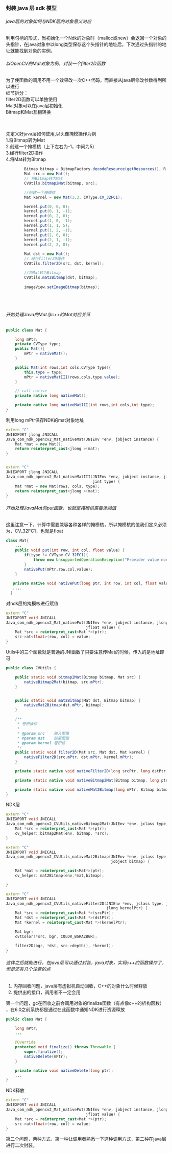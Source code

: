 ### 封装 java 层 sdk 模型
###### java层的对象如何与NDK层的对象意义对应
利用句柄的形式，当初始化一个Ndk的对象时（malloc或new）会返回一个对象的头指针，在java对象中以long类型保存这个头指针的地址后，下次通过头指针的地址就能找到对象的实例。</br>
###### 以OpenCV的Mat对象为例，封装一个filter2D函数
为了使函数的调用不用一个效果改一次C++代码，而直接从java层修改参数得到所以进行</br>
细节拆分：</br>
filter2D函数可以单独使用</br>
Mat对象可以在java层初始化</br>
Bitmap和Mat互相转换</br></br></br>


先定义好java层如何使用,以头像掩模操作为例</br>
1.将Bitmap转为Mat</br>
2.创建一个掩模核（上下左右为-1，中间为5）</br>
3.经行filter2D操作</br>
4.将Mat转为Bitmap</br>

```java
        Bitmap bitmap = BitmapFactory.decodeResource(getResources(), R.drawable.test);
        Mat src = new Mat();
        // 将Bitmap转为Mat
        CVUtils.bitmap2Mat(bitmap, src);

        //创建一个掩模核
        Mat kernel = new Mat(3,3, CVType.CV_32FC1);

        kernel.put(0, 0, 0);
        kernel.put(0, 1, -1);
        kernel.put(0, 2, 0);
        kernel.put(1, 0, -1);
        kernel.put(1, 1, 5);
        kernel.put(1, 2, -1);
        kernel.put(2, 0, 0);
        kernel.put(2, 1, -1);
        kernel.put(2, 2, 0);
    
        Mat dst = new Mat();
        // 经行filter2D操作
        CVUtils.filter2D(src, dst, kernel);

        //将Mat转为Bitmap
        CVUtils.mat2Bitmap(dst, bitmap);
        
        imageView.setImageBitmap(bitmap);
```
</br></br>

###### 开始处理Java的Mat与c++的Mat对应关系

```java
public class Mat {

    long mPtr;
    private CVType type;
    public Mat(){
        mPtr = nativeMat();
    }

    public Mat(int rows,int cols,CVType type){
        this.type = type;
        mPtr = nativeMatIII(rows,cols,type.value);
    }

    // call native
    private native long nativeMat();

    private native long nativeMatIII(int rows,int cols,int type);
}
```
利用long mPtr保存NDK的mat对象地址
```c++
extern "C"
JNIEXPORT jlong JNICALL
Java_com_ndk_opencv2_Mat_nativeMat(JNIEnv *env, jobject instance) {
    Mat *mat = new Mat();
    return reinterpret_cast<jlong >(mat);
}


extern "C"
JNIEXPORT jlong JNICALL
Java_com_ndk_opencv2_Mat_nativeMatIII(JNIEnv *env, jobject instance, jint rows, jint cols,
                                      jint type) {
    Mat *mat = new Mat(rows, cols, type);
    return reinterpret_cast<jlong >(mat);
}
```
###### 开始处理JavaMat的put函数，也就是掩模核需要添加值
这里注意一下，计算中需要兼容各种各样的掩模核，所以掩模核的值我们定义必须为，CV_32FC1，也就是float
```java 
class Mat{
    ...
    public void put(int row, int col, float value) {
        if(type != CVType.CV_32FC1){
            throw new UnsupportedOperationException("Provider value nonsupport, please check CVType.");
        }
        nativePut(mPtr,row,col,value);
    }
    
   private native void nativePut(long ptr, int row, int col, float value);
   ....
  }
```
对ndk层的掩模核进行赋值
```c++
extern "C"
JNIEXPORT void JNICALL
Java_com_ndk_opencv2_Mat_nativePut(JNIEnv *env, jobject instance, jlong ptr, jint row, jint col,
                                   jfloat value) {
    Mat *src = reinterpret_cast<Mat *>(ptr);
    src->at<float>(row, col) = value;
}
```

Utils中的三个函数就是普通的JNI函数了只要注意传Mat的时候，传入的是地址即可
```java
public class CVUtils {

    public static void bitmap2Mat(Bitmap bitmap, Mat src) {
        nativeBitmap2Mat(bitmap, src.mPtr);
    }


    public static void mat2Bitmap(Mat dst, Bitmap bitmap) {
        nativeMat2Bitmap(dst.mPtr, bitmap);
    }

    /**
     * 卷积操作
     *
     * @param src    输入图像
     * @param dst    结果图像
     * @param kernel 卷积核
     */
    public static void filter2D(Mat src, Mat dst, Mat kernel) {
        nativeFilter2D(src.mPtr, dst.mPtr, kernel.mPtr);
    }

    private static native void nativeFilter2D(long srcPtr, long dstPtr, long kernelPtr);

    private static native void nativeBitmap2Mat(Bitmap bitmap, long ptr);

    private static native void nativeMat2Bitmap(long mPtr, Bitmap bitmap);
}
```
NDK层
```c++
extern "C"
JNIEXPORT void JNICALL
Java_com_ndk_opencv2_CVUtils_nativeBitmap2Mat(JNIEnv *env, jclass type, jobject bitmap, jlong ptr) {
    Mat *src = reinterpret_cast<Mat *>(ptr);
    cv_helper::bitmap2Mat(env, bitmap, *src);
}

extern "C"
JNIEXPORT void JNICALL
Java_com_ndk_opencv2_CVUtils_nativeMat2Bitmap(JNIEnv *env, jclass type, jlong ptr,
                                              jobject bitmap) {

    Mat *mat = reinterpret_cast<Mat*>(ptr);
    cv_helper::mat2Bitmap(env,*mat,bitmap);

}

extern "C"
JNIEXPORT void JNICALL
Java_com_ndk_opencv2_CVUtils_nativeFilter2D(JNIEnv *env, jclass type, jlong srcPtr, jlong dstPtr,
                                            jlong kernelPtr) {
    Mat *src = reinterpret_cast<Mat *>(srcPtr);
    Mat *dst = reinterpret_cast<Mat *>(dstPtr);
    Mat *kernel = reinterpret_cast<Mat *>(kernelPtr);

    Mat bgr;
    cvtColor(*src, bgr, COLOR_BGRA2BGR);

    filter2D(bgr, *dst, src->depth(), *kernel);
}
```
###### 这样之后就能进行，在java层可以通过封装，java对象，实现c++的函数操作了，但是还有几个注意的点
1. 内存回收问题，java层有虚拟机自动回收，C++的对象什么时候释放
2. 提供出的接口，调用者不一定会用

第一个问题，gc在回收之前会调用对象的finalize函数（有点像c++的析构函数） ，在6.0之前系统都是通过在此函数中通知NDK进行资源释放
```java
public class Mat {

    long mPtr;
    ...

    @Override
    protected void finalize() throws Throwable {
        super.finalize();
        nativeDelete(mPtr);
    }

    private native void nativeDelete(long ptr);
    ...
}

```
NDK释放
```c++
extern "C"
JNIEXPORT void JNICALL
Java_com_ndk_opencv2_Mat_nativePut(JNIEnv *env, jobject instance, jlong ptr, jint row, jint col,
                                   jfloat value) {
    Mat *src = reinterpret_cast<Mat *>(ptr);
    src->at<float>(row, col) = value;
}
```
第二个问题，两种方式，第一种让调用者熟悉一下这种调用方式，第二种在java层进行二次封装。
